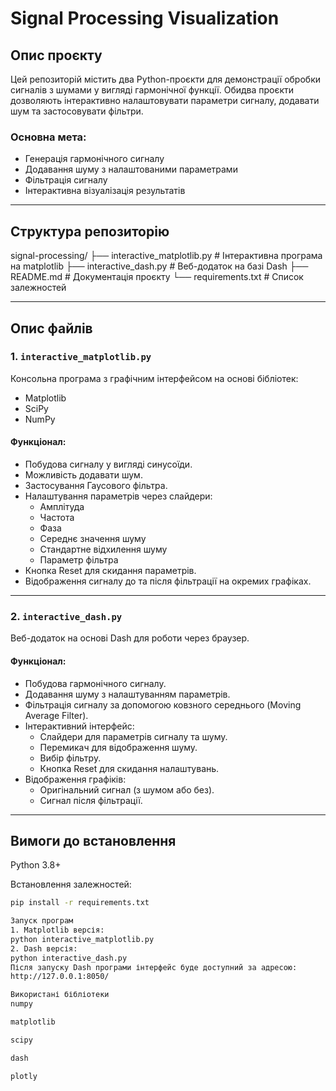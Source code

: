 # Signal Processing Visualization

## Опис проєкту
Цей репозиторій містить два Python-проєкти для демонстрації обробки сигналів з шумами у вигляді гармонічної функції. Обидва проєкти дозволяють інтерактивно налаштовувати параметри сигналу, додавати шум та застосовувати фільтри.

### Основна мета:
- Генерація гармонічного сигналу
- Додавання шуму з налаштованими параметрами
- Фільтрація сигналу
- Інтерактивна візуалізація результатів

---

## Структура репозиторію

signal-processing/ ├── interactive_matplotlib.py # Інтерактивна програма на matplotlib ├── interactive_dash.py # Веб-додаток на базі Dash ├── README.md # Документація проєкту └── requirements.txt # Список залежностей


---

## Опис файлів

### 1. `interactive_matplotlib.py`
Консольна програма з графічним інтерфейсом на основі бібліотек:
- Matplotlib
- SciPy
- NumPy

#### Функціонал:
- Побудова сигналу у вигляді синусоїди.
- Можливість додавати шум.
- Застосування Гаусового фільтра.
- Налаштування параметрів через слайдери:
  - Амплітуда
  - Частота
  - Фаза
  - Середнє значення шуму
  - Стандартне відхилення шуму
  - Параметр фільтра
- Кнопка Reset для скидання параметрів.
- Відображення сигналу до та після фільтрації на окремих графіках.

---

### 2. `interactive_dash.py`
Веб-додаток на основі Dash для роботи через браузер.

#### Функціонал:
- Побудова гармонічного сигналу.
- Додавання шуму з налаштуванням параметрів.
- Фільтрація сигналу за допомогою ковзного середнього (Moving Average Filter).
- Інтерактивний інтерфейс:
  - Слайдери для параметрів сигналу та шуму.
  - Перемикач для відображення шуму.
  - Вибір фільтру.
  - Кнопка Reset для скидання налаштувань.
- Відображення графіків:
  - Оригінальний сигнал (з шумом або без).
  - Сигнал після фільтрації.

---

## Вимоги до встановлення

Python 3.8+

Встановлення залежностей:
```bash
pip install -r requirements.txt

Запуск програм
1. Matplotlib версія:
python interactive_matplotlib.py
2. Dash версія:
python interactive_dash.py
Після запуску Dash програми інтерфейс буде доступний за адресою:
http://127.0.0.1:8050/

Використані бібліотеки
numpy

matplotlib

scipy

dash

plotly

